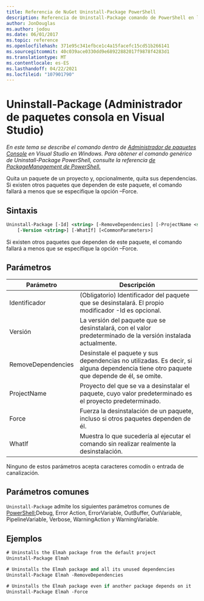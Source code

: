 ```yaml
---
title: Referencia de NuGet Uninstall-Package PowerShell
description: Referencia de Uninstall-Package comando de PowerShell en la consola de Administrador de paquetes NuGet en Visual Studio.
author: JonDouglas
ms.author: jodou
ms.date: 06/01/2017
ms.topic: reference
ms.openlocfilehash: 371e95c341efbce1c4a15facefc15cd51b266141
ms.sourcegitcommit: 40c039ace0330dd9e68922882017f9878f4283d1
ms.translationtype: MT
ms.contentlocale: es-ES
ms.lasthandoff: 04/22/2021
ms.locfileid: "107901790"
---
```

# <a name="uninstall-package-package-manager-console-in-visual-studio"></a>Uninstall-Package (Administrador de paquetes consola en Visual Studio)

*En este tema se describe el comando dentro de [Administrador de paquetes Console](../../consume-packages/install-use-packages-powershell.md) en Visual Studio en Windows. Para obtener el comando genérico de Uninstall-Package PowerShell, consulte la referencia [de PackageManagement de PowerShell.](/powershell/module/packagemanagement)*

Quita un paquete de un proyecto y, opcionalmente, quita sus dependencias. Si existen otros paquetes que dependen de este paquete, el comando fallará a menos que se especifique la opción –Force.

## <a name="syntax"></a>Sintaxis

```ps
Uninstall-Package [-Id] <string> [-RemoveDependencies] [-ProjectName <string>] [-Force]
    [-Version <string>] [-WhatIf] [<CommonParameters>]
```

Si existen otros paquetes que dependen de este paquete, el comando fallará a menos que se especifique la opción –Force.

## <a name="parameters"></a>Parámetros

| Parámetro | Descripción |
| --- | --- |
| Identificador | (Obligatorio) Identificador del paquete que se desinstalará. El propio modificador -Id es opcional. |
| Versión | La versión del paquete que se desinstalará, con el valor predeterminado de la versión instalada actualmente. |
| RemoveDependencies | Desinstale el paquete y sus dependencias no utilizadas. Es decir, si alguna dependencia tiene otro paquete que depende de él, se omite. |
| ProjectName | Proyecto del que se va a desinstalar el paquete, cuyo valor predeterminado es el proyecto predeterminado. |
| Force | Fuerza la desinstalación de un paquete, incluso si otros paquetes dependen de él. |
| WhatIf | Muestra lo que sucedería al ejecutar el comando sin realizar realmente la desinstalación. |

Ninguno de estos parámetros acepta caracteres comodín o entrada de canalización.

## <a name="common-parameters"></a>Parámetros comunes

`Uninstall-Package` admite los siguientes parámetros comunes de [PowerShell:](/powershell/module/microsoft.powershell.core/about/about_commonparameters)Debug, Error Action, ErrorVariable, OutBuffer, OutVariable, PipelineVariable, Verbose, WarningAction y WarningVariable.

## <a name="examples"></a>Ejemplos

```ps
# Uninstalls the Elmah package from the default project
Uninstall-Package Elmah

# Uninstalls the Elmah package and all its unused dependencies
Uninstall-Package Elmah -RemoveDependencies 

# Uninstalls the Elmah package even if another package depends on it
Uninstall-Package Elmah -Force
```